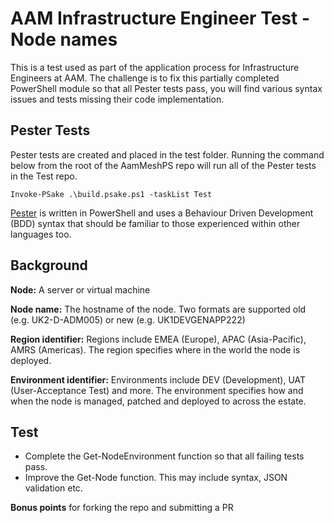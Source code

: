 # AAM Infrastructure Engineer Test - Node names
This is a test used as part of the application process for Infrastructure Engineers at AAM. The challenge is to fix this partially completed PowerShell module so that all Pester tests pass, you will find various syntax issues and tests missing their code implementation.

## Pester Tests
Pester tests are created and placed in the test folder. Running the command below from the root of the AamMeshPS repo will run all of the Pester tests in the Test repo.

```
Invoke-PSake .\build.psake.ps1 -taskList Test
```

[Pester](https://github.com/pester/Pester/wiki) is written in PowerShell and uses a Behaviour Driven Development (BDD) syntax that should be familiar to those experienced within other languages too.

## Background
**Node:** A server or virtual machine

**Node name:** The hostname of the node. Two formats are supported old (e.g. UK2-D-ADM005) or new (e.g. UK1DEVGENAPP222)

**Region identifier:** Regions include EMEA (Europe), APAC (Asia-Pacific), AMRS (Americas). The region specifies where in the world the node is deployed.

**Environment identifier:** Environments include DEV (Development), UAT (User-Acceptance Test) and more. The environment specifies how and when the node is managed, patched and deployed to across the estate.


## Test
* Complete the Get-NodeEnvironment function so that all failing tests pass.
* Improve the Get-Node function. This may include syntax, JSON validation etc.

**Bonus points** for forking the repo and submitting a PR


